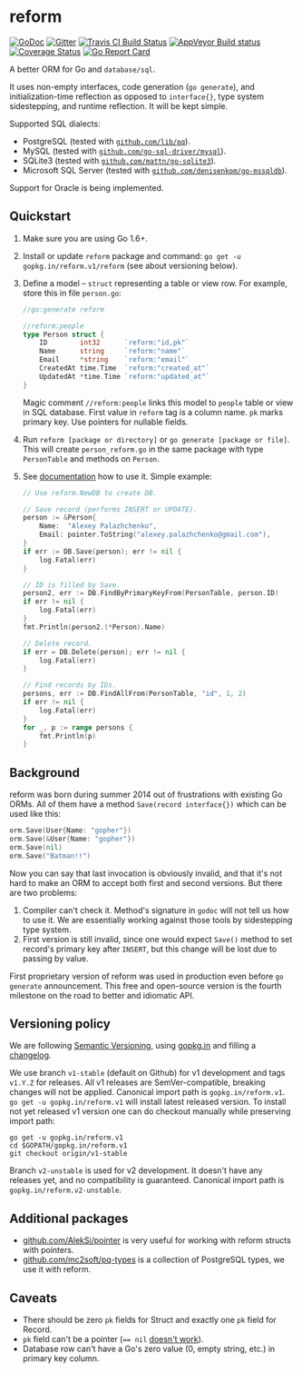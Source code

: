 # reform
[![GoDoc](https://godoc.org/gopkg.in/reform.v1?status.svg)](https://godoc.org/gopkg.in/reform.v1)
[![Gitter](https://badges.gitter.im/Join%20Chat.svg)](https://gitter.im/go-reform/reform?utm_source=badge&utm_medium=badge&utm_campaign=pr-badge)
[![Travis CI Build Status](https://travis-ci.org/go-reform/reform.svg?branch=v1-stable)](https://travis-ci.org/go-reform/reform)
[![AppVeyor Build status](https://ci.appveyor.com/api/projects/status/kbkyjmic461xa7b3/branch/v1-stable?svg=true)](https://ci.appveyor.com/project/AlekSi/reform/branch/v1-stable)
[![Coverage Status](https://coveralls.io/repos/github/go-reform/reform/badge.svg?branch=v1-stable)](https://coveralls.io/github/go-reform/reform?branch=v1-stable)
[![Go Report Card](https://goreportcard.com/badge/gopkg.in/reform.v1)](https://goreportcard.com/report/gopkg.in/reform.v1)

A better ORM for Go and `database/sql`.

It uses non-empty interfaces, code generation (`go generate`), and initialization-time reflection
as opposed to `interface{}`, type system sidestepping, and runtime reflection. It will be kept simple.

Supported SQL dialects:
* PostgreSQL (tested with [`github.com/lib/pq`](https://github.com/lib/pq)).
* MySQL (tested with [`github.com/go-sql-driver/mysql`](https://github.com/go-sql-driver/mysql)).
* SQLite3 (tested with [`github.com/mattn/go-sqlite3`](https://github.com/mattn/go-sqlite3)).
* Microsoft SQL Server (tested with [`github.com/denisenkom/go-mssqldb`](https://github.com/denisenkom/go-mssqldb)).

Support for Oracle is being implemented.


## Quickstart

1. Make sure you are using Go 1.6+.
2. Install or update `reform` package and command: `go get -u gopkg.in/reform.v1/reform` (see about versioning below).
3. Define a model – `struct` representing a table or view row. For example, store this in file `person.go`:

    ```go
    //go:generate reform

    //reform:people
	type Person struct {
		ID        int32      `reform:"id,pk"`
		Name      string     `reform:"name"`
		Email     *string    `reform:"email"`
		CreatedAt time.Time  `reform:"created_at"`
		UpdatedAt *time.Time `reform:"updated_at"`
	}
    ```

    Magic comment `//reform:people` links this model to `people` table or view in SQL database.
    First value in `reform` tag is a column name. `pk` marks primary key.
    Use pointers for nullable fields.

4. Run `reform [package or directory]` or `go generate [package or file]`. This will create `person_reform.go`
   in the same package with type `PersonTable` and methods on `Person`.
5. See [documentation](https://godoc.org/gopkg.in/reform.v1) how to use it. Simple example:

    ```go
	// Use reform.NewDB to create DB.

	// Save record (performs INSERT or UPDATE).
	person := &Person{
		Name:  "Alexey Palazhchenko",
		Email: pointer.ToString("alexey.palazhchenko@gmail.com"),
	}
	if err := DB.Save(person); err != nil {
		log.Fatal(err)
	}

	// ID is filled by Save.
	person2, err := DB.FindByPrimaryKeyFrom(PersonTable, person.ID)
	if err != nil {
		log.Fatal(err)
	}
	fmt.Println(person2.(*Person).Name)

	// Delete record.
	if err = DB.Delete(person); err != nil {
		log.Fatal(err)
	}

	// Find records by IDs.
	persons, err := DB.FindAllFrom(PersonTable, "id", 1, 2)
	if err != nil {
		log.Fatal(err)
	}
	for _, p := range persons {
		fmt.Println(p)
	}
    ```


## Background

reform was born during summer 2014 out of frustrations with existing Go ORMs. All of them have a method
`Save(record interface{})` which can be used like this:

```go
orm.Save(User{Name: "gopher"})
orm.Save(&User{Name: "gopher"})
orm.Save(nil)
orm.Save("Batman!!")
```

Now you can say that last invocation is obviously invalid, and that it's not hard to make an ORM to accept both
first and second versions. But there are two problems:

1. Compiler can't check it. Method's signature in `godoc` will not tell us how to use it.
   We are essentially working against those tools by sidestepping type system.
2. First version is still invalid, since one would expect `Save()` method to set record's primary key after `INSERT`,
   but this change will be lost due to passing by value.

First proprietary version of reform was used in production even before `go generate` announcement.
This free and open-source version is the fourth milestone on the road to better and idiomatic API.


## Versioning policy

We are following [Semantic Versioning](http://semver.org/spec/v2.0.0.html),
using [gopkg.in](https://gopkg.in) and filling a [changelog](CHANGELOG.md).

We use branch `v1-stable` (default on Github) for v1 development and tags `v1.Y.Z` for releases.
All v1 releases are SemVer-compatible, breaking changes will not be applied.
Canonical import path is `gopkg.in/reform.v1`.
`go get -u gopkg.in/reform.v1` will install latest released version.
To install not yet released v1 version one can do checkout manually while preserving import path:
```
go get -u gopkg.in/reform.v1
cd $GOPATH/gopkg.in/reform.v1
git checkout origin/v1-stable
```

Branch `v2-unstable` is used for v2 development. It doesn't have any releases yet, and no compatibility is guaranteed.
Canonical import path is `gopkg.in/reform.v2-unstable`.


## Additional packages

* [github.com/AlekSi/pointer](https://github.com/AlekSi/pointer) is very useful for working with reform structs with pointers.
* [github.com/mc2soft/pq-types](https://github.com/mc2soft/pq-types) is a collection of PostgreSQL types, we use it with reform.


## Caveats

* There should be zero `pk` fields for Struct and exactly one `pk` field for Record.
* `pk` field can't be a pointer (`== nil` [doesn't work](https://golang.org/doc/faq#nil_error)).
* Database row can't have a Go's zero value (0, empty string, etc.) in primary key column.
